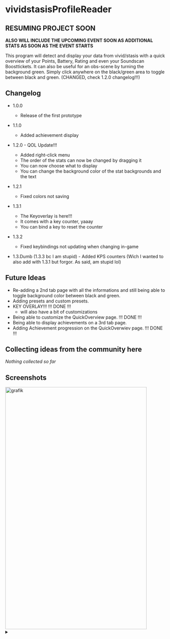 # vividstasisProfileReader

## RESUMING PROJECT SOON
**ALSO WILL INCLUDE THE UPCOMING EVENT SOON AS ADDITIONAL STATS AS SOON AS THE EVENT STARTS**

This program will detect and display your data from vivid/stasis with a quick overview of your Points, Battery, Rating and even your Soundscan Boosttickets.
It can also be useful for an obs-scene by turning the background green.
Simply click anywhere on the black/green area to toggle between black and green. (CHANGED, check 1.2.0 changelog!!!)

Changelog
------------------------------------
 - 1.0.0
    - Release of the first prototype

 - 1.1.0
    - Added achievement display

 - 1.2.0 - QOL Update!!!
   - Added right-click menu
   - The order of the stats can now be changed by dragging it
   - You can now choose what to display
   - You can change the background color of the stat backgrounds and the text

 - 1.2.1
    - Fixed colors not saving

 - 1.3.1
    - The Keyoverlay is here!!!
    - It comes with a key counter, yaaay
    - You can bind a key to reset the counter

  - 1.3.2
    - Fixed keybindings not updating when changing in-game
   
   - 1.3.Dumb (1.3.3 bc I am stupid)
    - Added KPS counters (Wich I wanted to also add with 1.3.1 but forgor. As said, am stupid lol)

Future Ideas
------------------------------------
 - Re-adding a 2nd tab page with all the informations and still being able to toggle background color between black and green.
 - Adding presets and custom presets.
 - KEY OVERLAY!!! !!! DONE !!!
    - will also have a bit of customizations
 - Being able to customize the QuickOverview page.   !!! DONE !!!
 - Being able to display achievements on a 3rd tab page.
 - Adding Achievement progression on the QuickOverwiev page.   !!! DONE !!!

Collecting ideas from the community here
------------------------------------
*Nothing collected so far*

Screenshots
------------------------------------
<img width="444" height="761" alt="grafik" src="https://github.com/user-attachments/assets/457c6da8-6116-4b73-aae7-87079f001873" />


<details>
  <summary></summary>
  
 Trailer + showcase releasing soon on youtube (PolarStudios)
  
</details>
